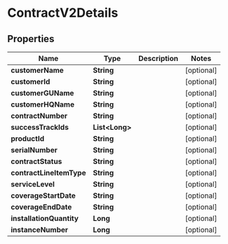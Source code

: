 

# ContractV2Details


## Properties

| Name | Type | Description | Notes |
|------------ | ------------- | ------------- | -------------|
|**customerName** | **String** |  |  [optional] |
|**customerId** | **String** |  |  [optional] |
|**customerGUName** | **String** |  |  [optional] |
|**customerHQName** | **String** |  |  [optional] |
|**contractNumber** | **String** |  |  [optional] |
|**successTrackIds** | **List&lt;Long&gt;** |  |  [optional] |
|**productId** | **String** |  |  [optional] |
|**serialNumber** | **String** |  |  [optional] |
|**contractStatus** | **String** |  |  [optional] |
|**contractLineItemType** | **String** |  |  [optional] |
|**serviceLevel** | **String** |  |  [optional] |
|**coverageStartDate** | **String** |  |  [optional] |
|**coverageEndDate** | **String** |  |  [optional] |
|**installationQuantity** | **Long** |  |  [optional] |
|**instanceNumber** | **Long** |  |  [optional] |



